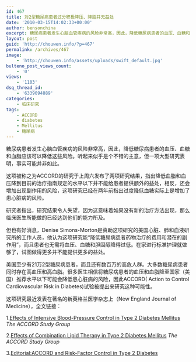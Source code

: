 ```yaml
---
id: 467
title: 对2型糖尿病患者过分积极降压、降脂并无益处
date: '2010-03-15T14:02:33+00:00'
author: bensonchina
excerpt: 糖尿病患者发生心脑血管疾病的风险非常高，因此，降低糖尿病患者的血压、血糖和血脂应该可以降低这些风险。听起来似乎是个不错的主意，但一项大型研究表明，事实可能并非如此。这项被称之为ACCOR的研究于上周六发布了两项研究结果，指出降低血脂和血压降到目前的治疗指南规定的水平以下并不能给患者提供额外的益处，相反，还会增加出现副作用的风险，这项研究已经在两年前指出过度降低血糖实际上是增加了患心脏病的风险。
layout: post
guid: 'http://chouwen.info/?p=467'
permalink: /archives/467
image:
    - 'http://chouwen.info/assets/uploads/swift_default.jpg'
bulteno_post_views_count:
    - '0'
views:
    - '1103'
dsq_thread_id:
    - '6339094889'
categories:
    - 临床研究
tags:
    - ACCORD
    - diabetes
    - Mellitus
    - 糖尿病
---
```


糖尿病患者发生心脑血管疾病的风险非常高，因此，降低糖尿病患者的血压、血糖和血脂应该可以降低这些风险。听起来似乎是个不错的主意，但一项大型研究表明，事实可能并非如此。

这项被称之为ACCORD的研究于上周六发布了两项研究结果，指出降低血脂和血压降到目前的治疗指南规定的水平以下并不能给患者提供额外的益处，相反，还会增加出现副作用的风险，这项研究已经在两年前指出过度降低血糖实际上是增加了患心脏病的风险。

研究者指出，研究结果令人失望，因为这意味着如果没有新的治疗方法出现，那么临床医生所能做的已经达到他们的能力所及。

但也有好消息，Denise Simons-Morton是资助这项研究的美国心脏、肺和血液研究所的工作人员，他认为这项研究能“降低糖尿病患者药物治疗的费用和潜在的副作用”，而且患者也无需将血压、血糖和胆固醇降得过低。在家进行标准护理就做够了，试图做得更多并不能提供更多的益处。

美国至少有21万2型糖尿病患者，而且还有数百万的高危人群。大多数糖尿病患者同时存在高血压和高血脂。很多医生相信将糖尿病患者的血压和血脂降至国家（美国）推荐水平以下可能会降低患心脏病的风险，因此ACCORD( Action to Control Cardiovascular Risk in Diabetes)试验被提出来研究这种可能性。

这项研究最近发表在著名的新英格兰医学杂志上（New England Journal of Medicine），全文链接：

1.[Effects of Intensive Blood-Pressure Control in Type 2 Diabetes Mellitus ](http://content.nejm.org/cgi/content/full/NEJMoa1001286) *The ACCORD Study Group*

2.[Effects of Combination Lipid Therapy in Type 2 Diabetes Mellitus](http://content.nejm.org/cgi/content/full/NEJMoa1001282)  *The ACCORD Study Group*

3.[Editorial:ACCORD and Risk-Factor Control in Type 2 Diabetes](http://content.nejm.org/cgi/content/full/NEJMe1002498)